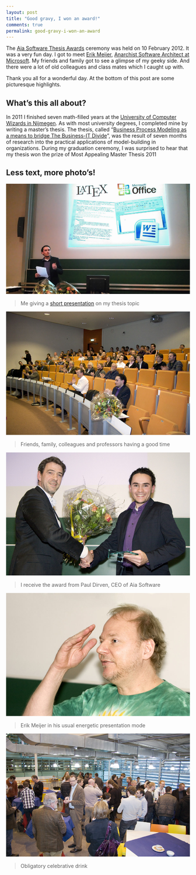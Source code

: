 ```yaml
---
layout: post
title: "Good gravy, I won an award!"
comments: true
permalink: good-gravy-i-won-an-award
---
```


The [Aia Software Thesis Awards](http://www.aiasoftware.com/index.php/en/news/aia-awards/) ceremony was held on 10 February 2012. It was a very fun day. I got to meet [Erik Meijer](http://en.wikipedia.org/wiki/Erik_Meijer_%28computer_scientist%29), [Anarchist Software Architect at Microsoft](http://www.microsoft.com/about/technicalrecognition/erik-meijer.aspx). My friends and family got to see a glimpse of my geeky side. And there were a lot of old colleagues and class mates which I caught up with. 

Thank you all for a wonderful day. At the bottom of this post are some picturesque highlights.

## What’s this all about?

In 2011 I finished seven math-filled years at the [University of Computer Wizards in Nijmegen](http://www.ru.nl/icis/). As with most university degrees, I completed mine by writing a master’s thesis. The thesis, called “[Business Process Modeling as a means to bridge The Business-IT Divide](http://master.devillers.nl)”, was the result of seven months of research into the practical applications of model-building in organizations. During my graduation ceremony, I was surprised to hear that my thesis won the prize of Most Appealing Master Thesis 2011

## Less text, more photo’s!

![Me giving a short presentation of my thesis topic](/assets/10-02-2012-awards1.jpg)
> Me giving a [short presentation](http://prezi.com/euncwu1sesv9/aia-software-thesis-awards-optimized/) on my thesis topic

![Friends, family, colleagues and professors having a good time](/assets/10-02-2012-awards2.jpg)
> Friends, family, colleagues and professors having a good time

![I receive the award from Paul Dirven, CEO of Aia Software](/assets/10-02-2012-awards3.jpg)
> I receive the award from Paul Dirven, CEO of Aia Software

![Erik Meijer in his usual energetic presentation mode](/assets/10-02-2012-awards4.jpg)
> Erik Meijer in his usual energetic presentation mode

![Obligatory celebrative drink](/assets/10-02-2012-awards5.jpg)
> Obligatory celebrative drink